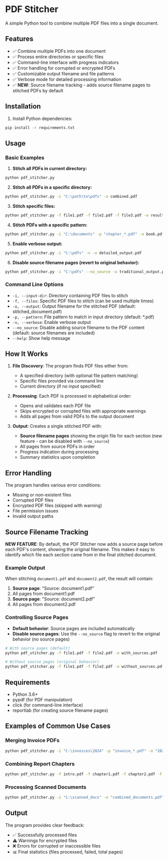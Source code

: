 # PDF Stitcher

A simple Python tool to combine multiple PDF files into a single document.

## Features

- ✅ Combine multiple PDFs into one document
- ✅ Process entire directories or specific files
- ✅ Command-line interface with progress indicators
- ✅ Error handling for corrupted or encrypted PDFs
- ✅ Customizable output filename and file patterns
- ✅ Verbose mode for detailed processing information
- ✅ **NEW**: Source filename tracking - adds source filename pages to stitched PDFs by default

## Installation

1. Install Python dependencies:
```bash
pip install -r requirements.txt
```

## Usage

### Basic Examples

1. **Stitch all PDFs in current directory:**
```bash
python pdf_stitcher.py
```

2. **Stitch all PDFs in a specific directory:**
```bash
python pdf_stitcher.py -i "C:\path\to\pdfs" -o combined.pdf
```

3. **Stitch specific files:**
```bash
python pdf_stitcher.py -f file1.pdf -f file2.pdf -f file3.pdf -o result.pdf
```

4. **Stitch PDFs with a specific pattern:**
```bash
python pdf_stitcher.py -i "C:\documents" -p "chapter_*.pdf" -o book.pdf
```

5. **Enable verbose output:**
```bash
python pdf_stitcher.py -i "C:\pdfs" -v -o detailed_output.pdf
```

6. **Disable source filename pages (revert to original behavior):**
```bash
python pdf_stitcher.py -i "C:\pdfs" --no_source -o traditional_output.pdf
```

### Command Line Options

- `-i, --input-dir`: Directory containing PDF files to stitch
- `-f, --files`: Specific PDF files to stitch (can be used multiple times)
- `-o, --output`: Output filename for the stitched PDF (default: stitched_document.pdf)
- `-p, --pattern`: File pattern to match in input directory (default: *.pdf)
- `-v, --verbose`: Enable verbose output
- `--no_source`: Disable adding source filename to the PDF content (default: source filenames are included)
- `--help`: Show help message

## How It Works

1. **File Discovery**: The program finds PDF files either from:
   - A specified directory (with optional file pattern matching)
   - Specific files provided via command line
   - Current directory (if no input specified)

2. **Processing**: Each PDF is processed in alphabetical order:
   - Opens and validates each PDF file
   - Skips encrypted or corrupted files with appropriate warnings
   - Adds all pages from valid PDFs to the output document

3. **Output**: Creates a single stitched PDF with:
   - **Source filename pages** showing the origin file for each section (new feature - can be disabled with `--no_source`)
   - All pages from source PDFs in order
   - Progress indication during processing
   - Summary statistics upon completion

## Error Handling

The program handles various error conditions:
- Missing or non-existent files
- Corrupted PDF files
- Encrypted PDF files (skipped with warning)
- File permission issues
- Invalid output paths

## Source Filename Tracking

**NEW FEATURE**: By default, the PDF Stitcher now adds a source page before each PDF's content, showing the original filename. This makes it easy to identify which file each section came from in the final stitched document.

### Example Output
When stitching `document1.pdf` and `document2.pdf`, the result will contain:
1. **Source page**: "Source: document1.pdf"
2. All pages from document1.pdf
3. **Source page**: "Source: document2.pdf"  
4. All pages from document2.pdf

### Controlling Source Pages
- **Default behavior**: Source pages are included automatically
- **Disable source pages**: Use the `--no_source` flag to revert to the original behavior (no source pages)

```bash
# With source pages (default)
python pdf_stitcher.py -f file1.pdf -f file2.pdf -o with_sources.pdf

# Without source pages (original behavior)
python pdf_stitcher.py -f file1.pdf -f file2.pdf -o without_sources.pdf --no_source
```

## Requirements

- Python 3.6+
- pypdf (for PDF manipulation)
- click (for command-line interface)
- reportlab (for creating source filename pages)

## Examples of Common Use Cases

### Merging Invoice PDFs
```bash
python pdf_stitcher.py -i "C:\invoices\2024" -p "invoice_*.pdf" -o "2024_invoices.pdf"
```

### Combining Report Chapters
```bash
python pdf_stitcher.py -f intro.pdf -f chapter1.pdf -f chapter2.pdf -f conclusion.pdf -o complete_report.pdf
```

### Processing Scanned Documents
```bash
python pdf_stitcher.py -i "C:\scanned_docs" -o "combined_documents.pdf" -v
```

## Output

The program provides clear feedback:
- ✅ Successfully processed files
- ⚠️ Warnings for encrypted files
- ❌ Errors for corrupted or inaccessible files
- 📊 Final statistics (files processed, failed, total pages)
